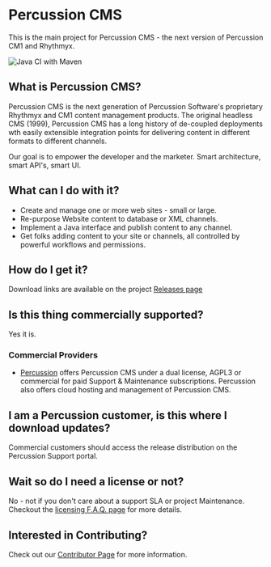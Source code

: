 # Percussion CMS
This is the main project for Percussion CMS - the next version of Percussion CM1 and Rhythmyx.  

![Java CI with Maven](https://github.com/percussion/percussioncms/workflows/Java%20CI%20with%20Maven/badge.svg)

## What is Percussion CMS?
Percussion CMS is the next generation of Percussion Software's proprietary Rhythmyx and CM1 content management products.  The original headless CMS (1999), Percussion CMS has a long history of de-coupled deployments wth easily extensible integration points for delivering content in different formats to different channels.

Our goal is to empower the developer and the marketer. Smart architecture, smart API's, smart UI. 

##  What can I do with it?

* Create and manage one or more web sites - small or large.
* Re-purpose Website content to database or XML channels.
* Implement a Java interface and publish content to any channel.
* Get folks adding content to your site or channels, all controlled by powerful workflows and permissions.

## How do I get it?

Download links are available on the project [Releases page](https://github.com/percussion/percussioncms/releases)


## Is this thing commercially supported?

Yes it is.  

### Commercial Providers
* [Percussion](https://www.percussion.com) offers Percussion CMS under a dual license, AGPL3 or commercial for paid Support & Maintenance subscriptions. Percussion also offers cloud hosting and management of Percussion CMS.

## I am a Percussion customer, is this where I download updates?
Commercial customers should access the release distribution on the Percussion Support portal.


## Wait so do I need a license or not?
No - not if you don't care about a support SLA or project Maintenance.  Checkout the [licensing F.A.Q. page](https://www.percussion.com/percussion-cms/licensing-and-open-source-faq/index.html) for more details.

## Interested in Contributing?

Check out our [Contributor Page](https://github.com/percussion/percussioncms/blob/development/CONTRIBUTING.md) for more information.

